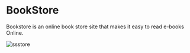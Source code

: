 # BookStore
Bookstore is an online book store site that makes it easy to read e-books Online.

![ssstore](https://user-images.githubusercontent.com/24939768/122431015-cc61f700-cfb3-11eb-9c61-1b6721fc6975.JPG)
